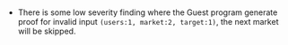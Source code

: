 #

- There is some low severity finding where the Guest program generate proof for
  invalid input `(users:1, market:2, target:1)`, the next market will be
  skipped.
